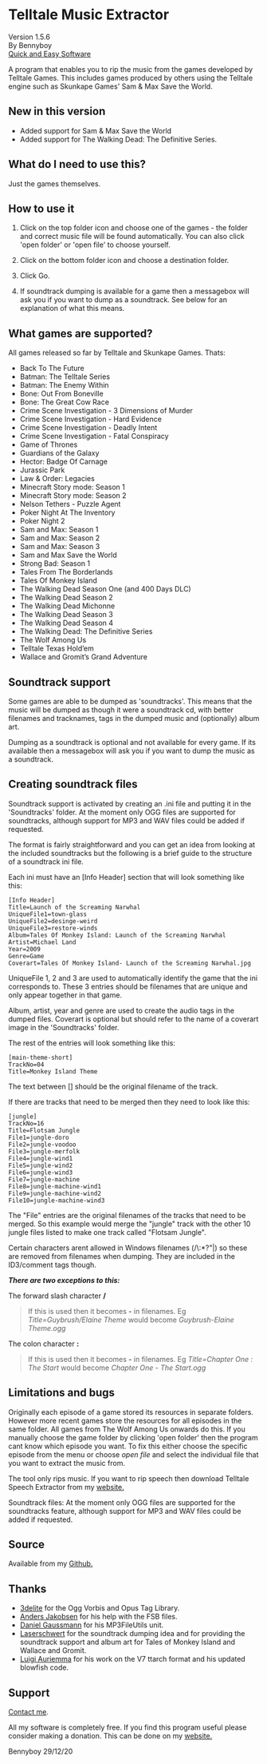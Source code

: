 ﻿# Telltale Music Extractor
Version 1.5.6<br>By Bennyboy<br>[Quick and Easy Software](http://quickandeasysoftware.net/)

A program that enables you to rip the music from the games developed by Telltale Games. This includes games produced by others using the Telltale engine such as Skunkape Games' Sam & Max Save the World.



## New in this version
-  Added support for Sam & Max Save the World
- Added support for The Walking Dead: The Definitive Series.
  
 ## What do I need to use this?  
Just the games themselves.

## How to use it
1. Click on the top folder icon and choose one of the games - the folder and correct music file will be found automatically. You can also click 'open folder' or 'open file' to choose yourself. 

3.  Click on the bottom folder icon and choose a destination folder.  
4. Click Go.  
5. If soundtrack dumping is available for a game then a messagebox will ask you if you want to dump as a soundtrack. See below for an explanation of what this means.

## What games are supported?
All games released so far by Telltale and Skunkape Games. Thats:

-   Back To The Future
-   Batman: The Telltale Series
-   Batman: The Enemy Within
-   Bone: Out From Boneville
-   Bone: The Great Cow Race
-   Crime Scene Investigation - 3 Dimensions of Murder
-   Crime Scene Investigation - Hard Evidence
-   Crime Scene Investigation - Deadly Intent
-   Crime Scene Investigation - Fatal Conspiracy
-   Game of Thrones
-   Guardians of the Galaxy
-   Hector: Badge Of Carnage
-   Jurassic Park
-   Law & Order: Legacies
-   Minecraft Story mode: Season 1
-   Minecraft Story mode: Season 2
-   Nelson Tethers - Puzzle Agent
-   Poker Night At The Inventory
-   Poker Night 2
-   Sam and Max: Season 1
-   Sam and Max: Season 2
-   Sam and Max: Season 3
-   Sam and Max Save the World
-   Strong Bad: Season 1
-   Tales From The Borderlands
-   Tales Of Monkey Island
-   The Walking Dead Season One (and 400 Days DLC)
-   The Walking Dead Season 2
-   The Walking Dead Michonne
-   The Walking Dead Season 3
-   The Walking Dead Season 4
-   The Walking Dead: The Definitive Series
-   The Wolf Among Us
-   Telltale Texas Hold’em
-   Wallace and Gromit’s Grand Adventure

## Soundtrack support 
Some games are able to be dumped as 'soundtracks'. This means that the music will be dumped as though it were a soundtrack cd, with better filenames and tracknames, tags in the dumped music and (optionally) album art.
  
Dumping as a soundtrack is optional and not available for every game. If its available then a messagebox will ask you if you want to dump the music as a soundtrack.  

## Creating soundtrack files 
Soundtrack support is activated by creating an .ini file and putting it in the 'Soundtracks' folder. At the moment only OGG files are supported for soundtracks, although support for MP3 and WAV files could be added if requested.

The format is fairly straightforward and you can get an idea from looking at the included soundtracks but the following is a brief guide to the structure of a soundtrack ini file.  
  
Each ini must have an \[Info Header\] section that will look something like this:  
  

    [Info Header]  
    Title=Launch of the Screaming Narwhal  
    UniqueFile1=town-glass  
    UniqueFile2=desinge-weird  
    UniqueFile3=restore-winds  
    Album=Tales Of Monkey Island: Launch of the Screaming Narwhal  
    Artist=Michael Land  
    Year=2009  
    Genre=Game  
    Coverart=Tales Of Monkey Island- Launch of the Screaming Narwhal.jpg  

  
UniqueFile 1, 2 and 3 are used to automatically identify the game that the ini corresponds to. These 3 entries should be filenames that are unique and only appear together in that game.  

Album, artist, year and genre are used to create the audio tags in the dumped files. Coverart is optional but should refer to the name of a coverart image in the 'Soundtracks' folder.  
  
The rest of the entries will look something like this:  
  
    [main-theme-short]  
    TrackNo=04  
    Title=Monkey Island Theme  

  
The text between \[\] should be the original filename of the track.  
  
If there are tracks that need to be merged then they need to look like this:  
  

    [jungle]  
    TrackNo=16  
    Title=Flotsam Jungle  
    File1=jungle-doro  
    File2=jungle-voodoo  
    File3=jungle-merfolk  
    File4=jungle-wind1  
    File5=jungle-wind2  
    File6=jungle-wind3  
    File7=jungle-machine  
    File8=jungle-machine-wind1  
    File9=jungle-machine-wind2  
    File10=jungle-machine-wind3  

  
The "File" entries are the original filenames of the tracks that need to be merged. So this example would merge the "jungle" track with the other 10 jungle files listed to make one track called "Flotsam Jungle".  
  
Certain characters arent allowed in Windows filenames (/\\:*?"|) so these are removed from filenames when dumping. They are included in the ID3/comment tags though.  

***There are two exceptions to this:***  

The forward slash character **/**
> If this is used then it becomes **-** in filenames. 
> Eg *Title=Guybrush/Elaine Theme* would become *Guybrush-Elaine Theme.ogg*

The colon character **:**
> If this is used then it becomes **-** in filenames. 
> Eg *Title=Chapter One : The Start* would become *Chapter One - The Start.ogg*

## Limitations and bugs
Originally each episode of a game stored its resources in separate folders. However more recent games store the resources for all episodes in the same folder. All games from The Wolf Among Us onwards do this. If you manually choose the game folder by clicking 'open folder' then the program cant know which episode you want. 
To fix this either choose the specific episode from the menu or choose *open file* and select the individual file that you want to extract the music from.  
  
The tool only rips music. If you want to rip speech then download Telltale Speech Extractor from my [website.](http://quickandeasysoftware.net)  
  
Soundtrack files: At the moment only OGG files are supported for the soundtracks feature, although support for MP3 and WAV files could be added if requested.  
  

## Source
Available from my [Github.](https://github.com/bgbennyboy/Telltale-Music-Extractor)

## Thanks
- [3delite](http://www.3delite.hu) for the Ogg Vorbis and Opus Tag Library.  
- [Anders Jakobsen](http://aezay.site11.com) for his help with the FSB files.  
- [Daniel Gaussmann](http://www.gausi.de) for his MP3FileUtils unit.  
- [Laserschwert](https://twitter.com/laserschwert_) for the soundtrack dumping idea and for providing the soundtrack support and album art for Tales of Monkey Island and Wallace and Gromit.  
- [Luigi Auriemma](http://aluigi.org/index.htm) for his work on the V7 ttarch format and his updated blowfish code.  

## Support 
[Contact me](http://quickandeasysoftware.net/contact).  
  
All my software is completely free. If you find this program useful please consider making a donation. This can be done on my [website.](http://quickandeasysoftware.net)

  

Bennyboy 29/12/20
